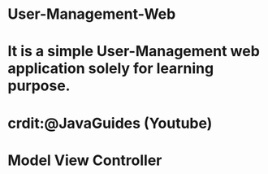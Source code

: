 # User-Management-Web
# It is a simple User-Management web application solely for learning purpose.
# crdit:@JavaGuides (Youtube)

# Model View Controller
<!-- 
Create a User
Update a User
Delete a User
Retrieve a User
List of all Users
 -->